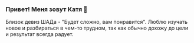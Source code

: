 ### Привет! Меня зовут Катя 👋

Близок девиз ШАДа - "Будет сложно, вам понравится".
Люблю изучать новое и разбираться в чем-то трудном, так как обычно дохожу до цели и результат всегда радует.

